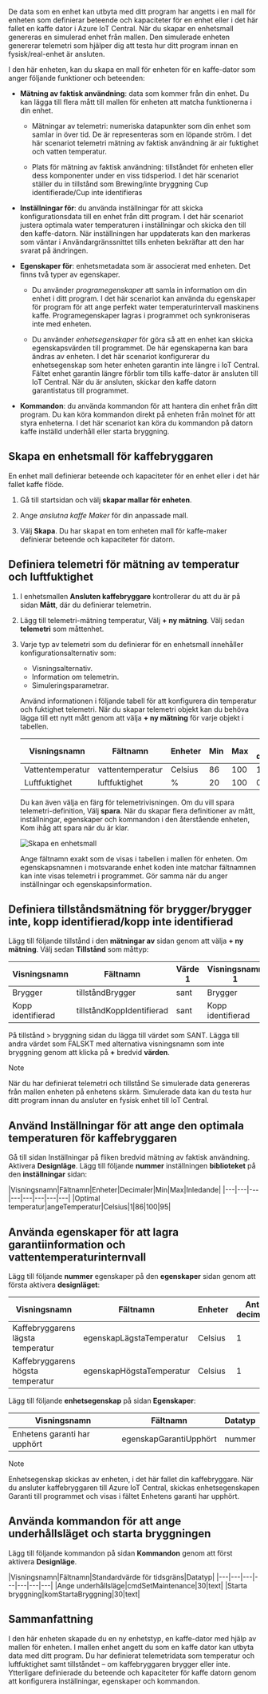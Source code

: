 De data som en enhet kan utbyta med ditt program har angetts i en mall för enheten som definierar beteende och kapaciteter för en enhet eller i det här fallet en kaffe dator i Azure IoT Central. När du skapar en enhetsmall genereras en simulerad enhet från mallen. Den simulerade enheten genererar telemetri som hjälper dig att testa hur ditt program innan en fysisk/real-enhet är ansluten. 

I den här enheten, kan du skapa en mall för enheten för en kaffe-dator som anger följande funktioner och beteenden:
* **Mätning av faktisk användning**: data som kommer från din enhet. Du kan lägga till flera mått till mallen för enheten att matcha funktionerna i din enhet.
    * Mätningar av telemetri: numeriska datapunkter som din enhet som samlar in över tid. De är representeras som en löpande ström. I det här scenariot telemetri mätning av faktisk användning är air fuktighet och vatten temperatur. 

    * Plats för mätning av faktisk användning: tillståndet för enheten eller dess komponenter under en viss tidsperiod. I det här scenariot ställer du in tillstånd som Brewing/inte bryggning Cup identifierade/Cup inte identifieras

* **Inställningar för**: du använda inställningar för att skicka konfigurationsdata till en enhet från ditt program. I det här scenariot justera optimala water temperaturen i inställningar och skicka den till den kaffe-datorn. När inställningen har uppdaterats kan den markeras som väntar i Användargränssnittet tills enheten bekräftar att den har svarat på ändringen.

* **Egenskaper för**: enhetsmetadata som är associerat med enheten. Det finns två typer av egenskaper.
    * Du använder *programegenskaper* att samla in information om din enhet i ditt program. I det här scenariot kan använda du egenskaper för program för att ange perfekt water temperaturintervall maskinens kaffe. Programegenskaper lagras i programmet och synkroniseras inte med enheten. 

    * Du använder *enhetsegenskaper* för göra så att en enhet kan skicka egenskapsvärden till programmet. De här egenskaperna kan bara ändras av enheten. I det här scenariot konfigurerar du enhetsegenskap som heter enheten garantin inte längre i IoT Central. Fältet enhet garantin längre förblir tom tills kaffe-dator är ansluten till IoT Central. När du är ansluten, skickar den kaffe datorn garantistatus till programmet. 

* **Kommandon**: du använda kommandon för att hantera din enhet från ditt program. Du kan köra kommandon direkt på enheten från molnet för att styra enheterna. I det här scenariot kan köra du kommandon på datorn kaffe inställd underhåll eller starta bryggning. 

## <a name="create-a-device-template-for-the-coffee-maker"></a>Skapa en enhetsmall för kaffebryggaren
En enhet mall definierar beteende och kapaciteter för en enhet eller i det här fallet kaffe flöde.

1. Gå till startsidan och välj **skapar mallar för enheten**.

1. Ange *anslutna kaffe Maker* för din anpassade mall. 
 
1. Välj **Skapa**. Du har skapat en tom enheten mall för kaffe-maker definierar beteende och kapaciteter för datorn. 

## <a name="define-telemetry-measurement-temperature-and-humidity"></a>Definiera telemetri för mätning av temperatur och luftfuktighet
1.  I enhetsmallen **Ansluten kaffebryggare** kontrollerar du att du är på sidan **Mått**, där du definierar telemetrin. 

1.  Lägg till telemetri-mätning temperatur, Välj **+ ny mätning**. Välj sedan **telemetri** som måttenhet.

1.  Varje typ av telemetri som du definierar för en enhetsmall innehåller konfigurationsalternativ som:
    * Visningsalternativ.
    * Information om telemetrin.
    * Simuleringsparametrar.

    Använd informationen i följande tabell för att konfigurera din temperatur och fuktighet telemetri. När du skapar telemetri objekt kan du behöva lägga till ett nytt mått genom att välja **+ ny mätning** för varje objekt i tabellen.
    
    |Visningsnamn|Fältnamn|Enheter|Min|Max|Antal decimaler|
    |---|---|---|---|---|---|
    |Vattentemperatur|vattentemperatur|Celsius|86|100|1|
    |Luftfuktighet|luftfuktighet|%|20|100|0|
   
    Du kan även välja en färg för telemetrivisningen. Om du vill spara telemetri-definition, Välj **spara**. När du skapar flera definitioner av mått, inställningar, egenskaper och kommandon i den återstående enheten, Kom ihåg att spara när du är klar.  
    
    ![Skapa en enhetsmall](../images/2-device-template-a.png)

    Ange fältnamn exakt som de visas i tabellen i mallen för enheten. Om egenskapsnamnen i motsvarande enhet koden inte matchar fältnamnen kan inte visas telemetri i programmet. Gör samma när du anger inställningar och egenskapsinformation. 

## <a name="define-state-measurement-for-brewingnot-brewing-cup-detectedcup-not-detected"></a>Definiera tillståndsmätning för brygger/brygger inte, kopp identifierad/kopp inte identifierad
Lägg till följande tillstånd i den **mätningar av** sidan genom att välja **+ ny mätning**. Välj sedan **Tillstånd** som måttyp:
    
   |Visningsnamn|Fältnamn|Värde 1|Visningsnamn 1|Värde 2|Visningsnamn 2|
   |---|---|---|---|---|---|
   |Brygger|tillståndBrygger|sant|Brygger|falskt|Brygger inte|
   |Kopp identifierad|tillståndKoppIdentifierad|sant|Kopp identifierad|falskt|Kopp inte identifierad|


På tillstånd > bryggning sidan du lägga till värdet som SANT. Lägga till andra värdet som FALSKT med alternativa visningsnamn som inte bryggning genom att klicka på **+** bredvid **värden**.

> [!NOTE]
> När du har definierat telemetri och tillstånd Se simulerade data genereras från mallen enheten på enhetens skärm. Simulerade data kan du testa hur ditt program innan du ansluter en fysisk enhet till IoT Central. 

## <a name="use-settings-to-set-the-optimal-temperature-of-the-coffee-machine"></a>Använd Inställningar för att ange den optimala temperaturen för kaffebryggaren
Gå till sidan Inställningar på fliken bredvid mätning av faktisk användning. Aktivera **Designläge**. Lägg till följande **nummer** inställningen **biblioteket** på den **inställningar** sidan:

|Visningsnamn|Fältnamn|Enheter|Decimaler|Min|Max|Inledande|
|---|---|---|---|---|---|---|---|
|Optimal temperatur|angeTemperatur|Celsius|1|86|100|95|

## <a name="use-properties-to-store-warranty-info-and-water-temperature-range"></a>Använda egenskaper för att lagra garantiinformation och vattentemperaturinternvall

Lägg till följande **nummer** egenskaper på den **egenskaper** sidan genom att första aktivera **designläget**:

|Visningsnamn|Fältnamn|Enheter|Antal decimaler|Min|Max|Inledande
|---|---|---|---|---|---|---|
|Kaffebryggarens lägsta temperatur|egenskapLägstaTemperatur|Celsius|1|88|92|90|
|Kaffebryggarens högsta temperatur|egenskapHögstaTemperatur|Celsius|1|96|99|98| 

Lägg till följande **enhetsegenskap** på sidan **Egenskaper**:

   |Visningsnamn|Fältnamn|Datatyp|
   |---|---|---|
   |Enhetens garanti har upphört|egenskapGarantiUpphört|nummer|

> [!NOTE]
> Enhetsegenskap skickas av enheten, i det här fallet din kaffebryggare. När du ansluter kaffebryggaren till Azure IoT Central, skickas enhetsegenskapen Garanti till programmet och visas i fältet Enhetens garanti har upphört. 

## <a name="use-commands-to-set-maintenance-mode-and-start-brewing"></a>Använda kommandon för att ange underhållsläget och starta bryggningen

Lägg till följande kommandon på sidan **Kommandon** genom att först aktivera **Designläge**.

|Visningsnamn|Fältnamn|Standardvärde för tidsgräns|Datatyp|
|---|---|---|---|---|---|---|
|Ange underhållsläge|cmdSetMaintenance|30|text| 
|Starta bryggning|komStartaBryggning|30|text|

## <a name="summary"></a>Sammanfattning

I den här enheten skapade du en ny enhetstyp, en kaffe-dator med hjälp av mallen för enheten. I mallen enhet angett du som en kaffe dator kan utbyta data med ditt program. Du har definierat telemetridata som temperatur och luftfuktighet samt tillståndet – om kaffebryggaren brygger eller inte. Ytterligare definierade du beteende och kapaciteter för kaffe datorn genom att konfigurera inställningar, egenskaper och kommandon. 

